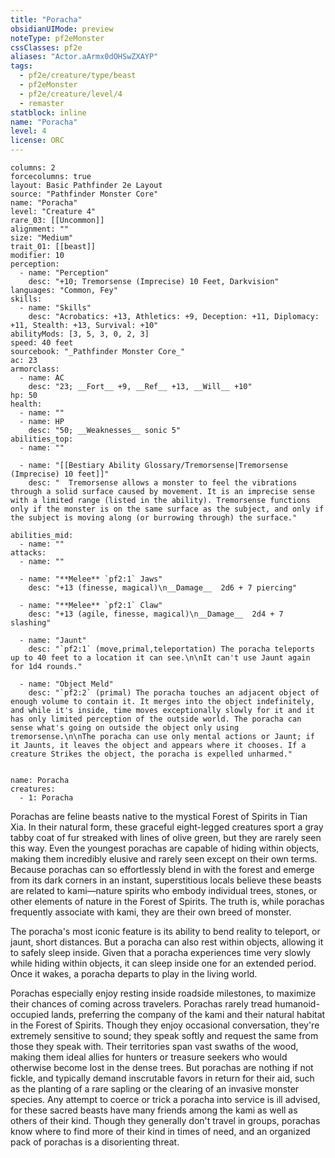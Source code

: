 ```yaml
---
title: "Poracha"
obsidianUIMode: preview
noteType: pf2eMonster
cssClasses: pf2e
aliases: "Actor.aArmx0dOHSwZXAYP" 
tags:
  - pf2e/creature/type/beast
  - pf2eMonster
  - pf2e/creature/level/4
  - remaster
statblock: inline
name: "Poracha"
level: 4
license: ORC
---
```


```statblock
columns: 2
forcecolumns: true
layout: Basic Pathfinder 2e Layout
source: "Pathfinder Monster Core"
name: "Poracha"
level: "Creature 4"
rare_03: [[Uncommon]]
alignment: ""
size: "Medium"
trait_01: [[beast]]
modifier: 10
perception:
  - name: "Perception"
    desc: "+10; Tremorsense (Imprecise) 10 Feet, Darkvision"
languages: "Common, Fey"
skills:
  - name: "Skills"
    desc: "Acrobatics: +13, Athletics: +9, Deception: +11, Diplomacy: +11, Stealth: +13, Survival: +10"
abilityMods: [3, 5, 3, 0, 2, 3]
speed: 40 feet
sourcebook: "_Pathfinder Monster Core_"
ac: 23
armorclass:
  - name: AC
    desc: "23; __Fort__ +9, __Ref__ +13, __Will__ +10"
hp: 50
health:
  - name: ""
  - name: HP
    desc: "50; __Weaknesses__ sonic 5"
abilities_top:
  - name: ""

  - name: "[[Bestiary Ability Glossary/Tremorsense|Tremorsense (Imprecise) 10 feet]]"
    desc: "  Tremorsense allows a monster to feel the vibrations through a solid surface caused by movement. It is an imprecise sense with a limited range (listed in the ability). Tremorsense functions only if the monster is on the same surface as the subject, and only if the subject is moving along (or burrowing through) the surface."

abilities_mid:
  - name: ""
attacks:
  - name: ""

  - name: "**Melee** `pf2:1` Jaws"
    desc: "+13 (finesse, magical)\n__Damage__  2d6 + 7 piercing"

  - name: "**Melee** `pf2:1` Claw"
    desc: "+13 (agile, finesse, magical)\n__Damage__  2d4 + 7 slashing"

  - name: "Jaunt"
    desc: "`pf2:1` (move,primal,teleportation) The poracha teleports up to 40 feet to a location it can see.\n\nIt can't use Jaunt again for 1d4 rounds."

  - name: "Object Meld"
    desc: "`pf2:2` (primal) The poracha touches an adjacent object of enough volume to contain it. It merges into the object indefinitely, and while it's inside, time moves exceptionally slowly for it and it has only limited perception of the outside world. The poracha can sense what's going on outside the object only using tremorsense.\n\nThe poracha can use only mental actions or Jaunt; if it Jaunts, it leaves the object and appears where it chooses. If a creature Strikes the object, the poracha is expelled unharmed."
 
```

```encounter-table
name: Poracha
creatures:
  - 1: Poracha
```



Porachas are feline beasts native to the mystical Forest of Spirits in Tian Xia. In their natural form, these graceful eight-legged creatures sport a gray tabby coat of fur streaked with lines of olive green, but they are rarely seen this way. Even the youngest porachas are capable of hiding within objects, making them incredibly elusive and rarely seen except on their own terms. Because porachas can so effortlessly blend in with the forest and emerge from its dark corners in an instant, superstitious locals believe these beasts are related to kami—nature spirits who embody individual trees, stones, or other elements of nature in the Forest of Spirits. The truth is, while porachas frequently associate with kami, they are their own breed of monster.

The poracha's most iconic feature is its ability to bend reality to teleport, or jaunt, short distances. But a poracha can also rest within objects, allowing it to safely sleep inside. Given that a poracha experiences time very slowly while hiding within objects, it can sleep inside one for an extended period. Once it wakes, a poracha departs to play in the living world.

Porachas especially enjoy resting inside roadside milestones, to maximize their chances of coming across travelers. Porachas rarely tread humanoid-occupied lands, preferring the company of the kami and their natural habitat in the Forest of Spirits. Though they enjoy occasional conversation, they're extremely sensitive to sound; they speak softly and request the same from those they speak with. Their territories span vast swaths of the wood, making them ideal allies for hunters or treasure seekers who would otherwise become lost in the dense trees. But porachas are nothing if not fickle, and typically demand inscrutable favors in return for their aid, such as the planting of a rare sapling or the clearing of an invasive monster species. Any attempt to coerce or trick a poracha into service is ill advised, for these sacred beasts have many friends among the kami as well as others of their kind. Though they generally don't travel in groups, porachas know where to find more of their kind in times of need, and an organized pack of porachas is a disorienting threat.
